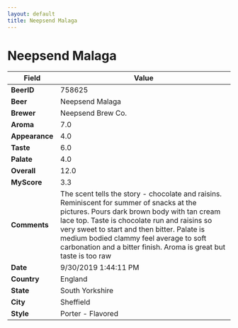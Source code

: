 ```yaml
---
layout: default
title: Neepsend Malaga
---
```


# Neepsend Malaga

| Field         | Value     |
|---------------|-----------|
| **BeerID** | 758625 |
| **Beer** | Neepsend Malaga |
| **Brewer** | Neepsend Brew Co. |
| **Aroma** | 7.0 |
| **Appearance** | 4.0 |
| **Taste** | 6.0 |
| **Palate** | 4.0 |
| **Overall** | 12.0 |
| **MyScore** | 3.3 |
| **Comments** | The scent tells the story - chocolate and raisins. Reminiscent for summer of snacks at the pictures. Pours dark brown body with tan cream lace top. Taste is chocolate run and raisins so very sweet to start and then bitter. Palate is medium bodied clammy feel average to soft carbonation and a bitter finish. Aroma is great but taste is too raw  |
| **Date** | 9/30/2019 1:44:11 PM |
| **Country** | England |
| **State** | South Yorkshire |
| **City** | Sheffield |
| **Style** | Porter - Flavored |
